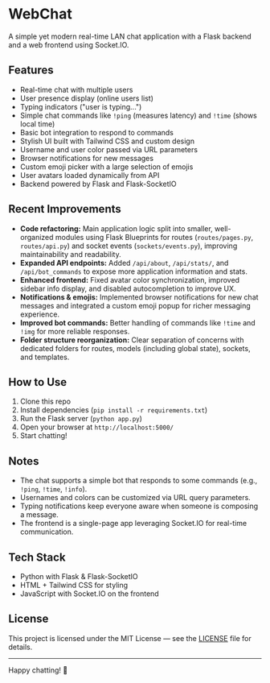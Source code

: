 # WebChat

A simple yet modern real-time LAN chat application with a Flask backend and a web frontend using Socket.IO.

## Features

- Real-time chat with multiple users
- User presence display (online users list)
- Typing indicators ("user is typing...")
- Simple chat commands like `!ping` (measures latency) and `!time` (shows local time)
- Basic bot integration to respond to commands
- Stylish UI built with Tailwind CSS and custom design
- Username and user color passed via URL parameters
- Browser notifications for new messages
- Custom emoji picker with a large selection of emojis
- User avatars loaded dynamically from API
- Backend powered by Flask and Flask-SocketIO

## Recent Improvements

- **Code refactoring:** Main application logic split into smaller, well-organized modules using Flask Blueprints for routes (`routes/pages.py`, `routes/api.py`) and socket events (`sockets/events.py`), improving maintainability and readability.
- **Expanded API endpoints:** Added `/api/about`, `/api/stats/`, and `/api/bot_commands` to expose more application information and stats.
- **Enhanced frontend:** Fixed avatar color synchronization, improved sidebar info display, and disabled autocompletion to improve UX.
- **Notifications & emojis:** Implemented browser notifications for new chat messages and integrated a custom emoji popup for richer messaging experience.
- **Improved bot commands:** Better handling of commands like `!time` and `!img` for more reliable responses.
- **Folder structure reorganization:** Clear separation of concerns with dedicated folders for routes, models (including global state), sockets, and templates.

## How to Use

1. Clone this repo
2. Install dependencies (`pip install -r requirements.txt`)
3. Run the Flask server (`python app.py`)
4. Open your browser at `http://localhost:5000/`
5. Start chatting!

## Notes

- The chat supports a simple bot that responds to some commands (e.g., `!ping`, `!time`, `!info`).
- Usernames and colors can be customized via URL query parameters.
- Typing notifications keep everyone aware when someone is composing a message.
- The frontend is a single-page app leveraging Socket.IO for real-time communication.

## Tech Stack

- Python with Flask & Flask-SocketIO
- HTML + Tailwind CSS for styling
- JavaScript with Socket.IO on the frontend

## License

This project is licensed under the MIT License — see the [LICENSE](LICENSE) file for details.

---

Happy chatting! 🚀
